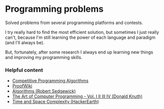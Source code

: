 # Programming problems

Solved problems from several programming platforms and contests.

I try really hard to find the most efficient solution, but sometimes I just really can't, because I'm still learning the power of each language and paradigm (and I'll always be).

But, fortunately, after some research I always end up learning new things and improving my programming skills.

### Helpful content

* [Competitive Programming Algorithms](https://cp-algorithms.com/)
* [ProofWiki](https://proofwiki.org/wiki/Main_Page)
* [Algorithms (Robert Sedgewick)](https://algs4.cs.princeton.edu/home/)
* [The Art of Computer Programming - Vol. I II III IV (Donald Knuth)](https://docero.com.br/doc/eenxxn)
* [Time and Space Complexity (HackerEarth)](https://www.hackerearth.com/practice/basic-programming/complexity-analysis/time-and-space-complexity/tutorial/)
